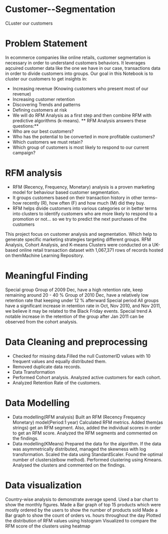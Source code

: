 # Customer--Segmentation
CLuster our customers

# Problem Statement
In ecommerce companies like online retails, customer segmentation is necessary in order to understand customers behaviors. It leverages aqcuired customer data like the one we have in our case, transactions data in order to divide customers into groups.
Our goal in this Notebook is to cluster our customers to get insights in:
* Increasing revenue (Knowing customers who present most of our revenue)
* Increasing customer retention
* Discovering Trends and patterns
* Defining customers at risk
* We will do RFM Analysis as a first step and then combine RFM with predictive algorithms (k-means).
** RFM Analysis answers these questions:** 
* Who are our best customers?
* Who has the potential to be converted in more profitable customers?
* Which customers we must retain?
* Which group of customers is most likely to respond to our current campaign?

# RFM analysis
* RFM (Recency, Frequency, Monetary) analysis is a proven marketing model for behaviour based customer segmentation.
* It groups customers based on their transaction history in other terms– how recently (R), how often (F) and how much (M) did they buy.
* RFM helps divide customers into various categories or in better terms into clusters to identify customers who are more likely to respond to a promotion or not... so we try to predict the next purchases of the customers

This project focus on customer analysis and segmentation. Which help to generate specific marketing strategies targeting different groups. RFM Analysis, Cohort Analysis, and K-means Clusters were conducted on a UK-based online retail transaction dataset with 1,067,371 rows of records hosted on themMachine Learning Repository.


# Meaningful Finding
Special group
Group of 2009 Dec, have a high retention rate, keep remaining around 20 - 40 %
Group of 2010 Dec, have a relatively low retention rate that keeping under 12 % afterward
Special period
All groups have a significant increase in retention rate in Oct, Nov 2010, and Nov 2011, we believe it may be related to the Black Friday events.
Special trend
A notable increase in the retention of the group after Jan 2011 can be observed from the cohort analysis.


# Data Cleaning and preprocessing
* Checked for missing data.Filled the null CustomerID values with 10 frequent values and equally distributed them.
* Removed duplicate data records.
* Data Transformation
* Performed Cohort analysis. Analyzed active customers for each cohort.
* Analyzed Retention Rate of the customers.
# Data Modelling
* Data modelling(RFM analysis)
Built an RFM (Recency Frequency Monetary) model(Period:1 year)
Calculated RFM metrics. Added them(as strings) get an RFM segment. Also, added the individual scores in order to get an RFM score.
Analyzed the RFM segments and commented on the findings.
* Data modelling(KMeans)
Prepared the data for the algorithm. If the data was asymmetrically distributed, managed the skewness with log transformation. Scaled the data using StandardScaler.
Found the optimal number of clusters(elbow method). Performed clustering using Kmeans.
Analysed the clusters and commented on the findings.
# Data visualization
Country-wise analysis to demonstrate average spend. Used a bar chart to show the monthly figures.
Made a Bar graph of top 15 products which were mostly ordered by the users to show the number of products sold
Made a Bar graph to show the count of orders vs. hours throughout the day
Plotted the distribution of RFM values using histogram
Visualized to compare the RFM score of the clusters using heatmap





